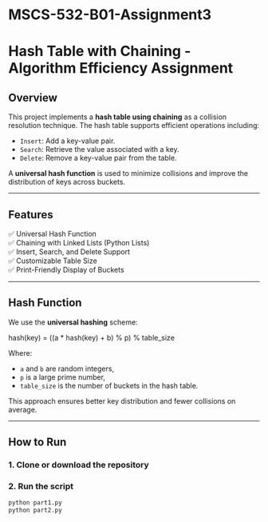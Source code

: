# MSCS-532-B01-Assignment3
# Hash Table with Chaining - Algorithm Efficiency Assignment

## Overview

This project implements a **hash table using chaining** as a collision resolution technique. The hash table supports efficient operations including:

- `Insert`: Add a key-value pair.
- `Search`: Retrieve the value associated with a key.
- `Delete`: Remove a key-value pair from the table.

A **universal hash function** is used to minimize collisions and improve the distribution of keys across buckets.

---

## Features

✅ Universal Hash Function  
✅ Chaining with Linked Lists (Python Lists)  
✅ Insert, Search, and Delete Support  
✅ Customizable Table Size  
✅ Print-Friendly Display of Buckets  

---

## Hash Function

We use the **universal hashing** scheme:

hash(key) = ((a * hash(key) + b) % p) % table_size


Where:
- `a` and `b` are random integers,
- `p` is a large prime number,
- `table_size` is the number of buckets in the hash table.

This approach ensures better key distribution and fewer collisions on average.

---

## How to Run

### 1. Clone or download the repository

### 2. Run the script
```bash
python part1.py
python part2.py

